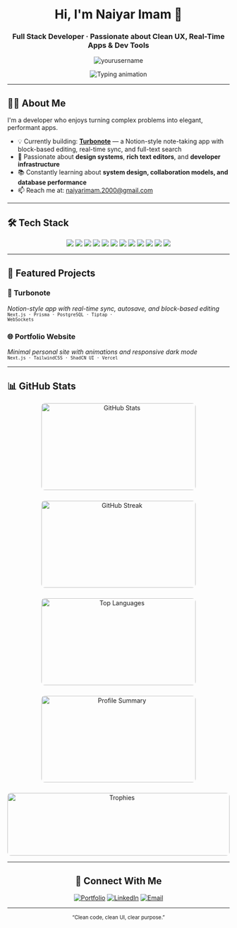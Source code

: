 <h1 align="center">
  Hi, I'm Naiyar Imam 👋
</h1>
<h3 align="center">
  Full Stack Developer · Passionate about Clean UX, Real-Time Apps & Dev Tools
</h3>
<p align="center"> 
  <img src="https://komarev.com/ghpvc/?username=yourusername&label=Profile%20views&color=0e75b6&style=flat" alt="yourusername" /> 
</p>

<p align="center">
  <img src="https://readme-typing-svg.herokuapp.com?font=Fira+Code&duration=3000&pause=1000&color=58A6FF&center=true&vCenter=true&width=460&lines=Building+Notion-style+UX+for+the+web;Creating+real-time+collaborative+tools;Exploring+Editor+Tech+%2B+Infra+Design" alt="Typing animation" />
</p>

---


## 👨‍💻 About Me

I'm a developer who enjoys turning complex problems into elegant, performant apps.

- 💡 Currently building: **[Turbonote](#)** — a Notion-style note-taking app with block-based editing, real-time sync, and full-text search
- 🧱 Passionate about **design systems**, **rich text editors**, and **developer infrastructure**
- 📚 Constantly learning about **system design, collaboration models, and database performance**
- 📫 Reach me at: [naiyarimam.2000@gmail.com](mailto:naiyarimam.2000@gmail.com)

---

## 🛠️ Tech Stack

<p align="center">
  <a href="https://github.com/naiyar2000?tab=repositories&q=nextjs" target="_blank"><img src="https://skillicons.dev/icons?i=nextjs" /></a>
  <a href="https://github.com/naiyar2000?tab=repositories&q=react" target="_blank"><img src="https://skillicons.dev/icons?i=react" /></a>
  <a href="https://github.com/naiyar2000?tab=repositories&q=tailwind" target="_blank"><img src="https://skillicons.dev/icons?i=tailwind" /></a>
  <a href="https://github.com/naiyar2000?tab=repositories&q=typescript" target="_blank"><img src="https://skillicons.dev/icons?i=ts" /></a>
  <a href="https://github.com/naiyar2000?tab=repositories&q=javascript" target="_blank"><img src="https://skillicons.dev/icons?i=js" /></a>
  <a href="https://github.com/naiyar2000?tab=repositories&q=nodejs" target="_blank"><img src="https://skillicons.dev/icons?i=nodejs" /></a>
  <a href="https://github.com/naiyar2000?tab=repositories&q=prisma" target="_blank"><img src="https://skillicons.dev/icons?i=prisma" /></a>
  <a href="https://github.com/naiyar2000?tab=repositories&q=postgres" target="_blank"><img src="https://skillicons.dev/icons?i=postgres" /></a>
  <a href="https://github.com/naiyar2000?tab=repositories&q=firebase" target="_blank"><img src="https://skillicons.dev/icons?i=firebase" /></a>
  <a href="https://github.com/naiyar2000?tab=repositories&q=aws" target="_blank"><img src="https://skillicons.dev/icons?i=aws" /></a>
  <a href="https://github.com/naiyar2000?tab=repositories&q=docker" target="_blank"><img src="https://skillicons.dev/icons?i=docker" /></a>
  <a href="https://github.com/naiyar2000?tab=repositories&q=git" target="_blank"><img src="https://skillicons.dev/icons?i=git" /></a>
</p>


---

## 🚀 Featured Projects

### 📓 Turbonote
_Notion-style app with real-time sync, autosave, and block-based editing_  
<sub><code>Next.js · Prisma · PostgreSQL · Tiptap · WebSockets</code></sub>

### 🌐 Portfolio Website  
_Minimal personal site with animations and responsive dark mode_  
<sub><code>Next.js · TailwindCSS · ShadCN UI · Vercel</code></sub>

---


## 📊 GitHub Stats

<div align="center">


<!-- GitHub Stats Row -->
<div style="display: grid; grid-template-columns: repeat(auto-fit, minmax(250px, 1fr)); gap: 24px; justify-items: center; align-items: stretch; width: 100%; max-width: 600px; margin: 0 auto;">
  <img src="https://github-readme-stats.vercel.app/api?username=naiyar2000&show_icons=true&theme=tokyonight&hide_border=true&border_radius=8&include_all_commits=true&count_private=true" alt="GitHub Stats" style="width:100%; max-width:350px; aspect-ratio: 16/9; object-fit: contain; border-radius:8px;" />
  <img src="https://github-readme-streak-stats.herokuapp.com?user=naiyar2000&theme=tokyonight&hide_border=true&border_radius=8" alt="GitHub Streak" style="width:100%; max-width:350px; aspect-ratio: 16/9; object-fit: contain; border-radius:8px;"/>
  <img src="https://github-readme-stats.vercel.app/api/top-langs/?username=naiyar2000&layout=compact&theme=tokyonight&hide_border=true&border_radius=8" alt="Top Languages" style="width:100%; max-width:350px; aspect-ratio: 16/9; object-fit: contain; border-radius:8px;" />
  <img src="https://github-profile-summary-cards.vercel.app/api/cards/profile-details?username=naiyar2000&theme=tokyonight" alt="Profile Summary" style="width:100%; max-width:350px; aspect-ratio: 16/9; object-fit: contain; border-radius:8px;" />
  <img src="https://github-profile-trophy.vercel.app/?username=naiyar2000&theme=tokyonight&no-bg=true&no-frame=true&margin-w=15" alt="Trophies" style="width:100%; aspect-ratio: 32/9; object-fit: contain; grid-column: 1 / -1; border-radius:8px;" />
</div>



---



## 🤝 Connect With Me

[![Portfolio](https://img.shields.io/badge/-Portfolio-black?style=for-the-badge&logo=vercel&logoColor=white)](https://naiyar2000.github.io/Portfolio/)
[![LinkedIn](https://img.shields.io/badge/-LinkedIn-blue?style=for-the-badge&logo=linkedin&logoColor=white)](https://linkedin.com/in/naiyar-imam-370025182)
[![Email](https://img.shields.io/badge/-Email-red?style=for-the-badge&logo=gmail&logoColor=white)](mailto:naiyarimam.2000@gmail.com)

---

<p align="center">
  <sub>“Clean code, clean UI, clear purpose.”</sub>
</p>
